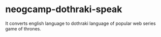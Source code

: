 # neogcamp-dothraki-speak
 It converts english language to dothraki language of popular web series game of thrones.
